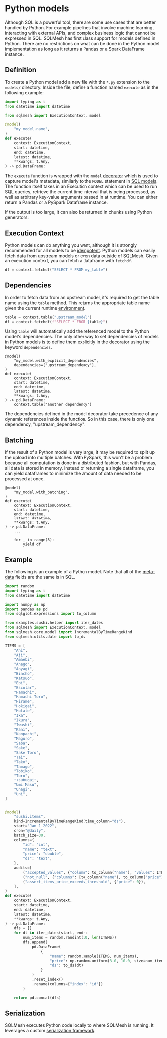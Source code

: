# Python models

Although SQL is a powerful tool, there are some use cases that are better handled by Python. For example pipelines that involve machine learning, interacting with external APIs, and complex business logic that cannot be expressed in SQL. SQLMesh has first class support for models defined in Python. There are no restrictions on what can be done in the Python model implementation as long as it returns a Pandas or a Spark DataFrame instance.

## Definition

To create a Python model add a new file with the `*.py` extension to the `models/` directory. Inside the file, define a function named `execute` as in the following example:

```python
import typing as t
from datetime import datetime

from sqlmesh import ExecutionContext, model

@model(
    "my_model.name",
)
def execute(
    context: ExecutionContext,
    start: datetime,
    end: datetime,
    latest: datetime,
    **kwargs: t.Any,
) -> pd.DataFrame:
```

The `execute` function is wrapped with the `model` [decorator](https://wiki.python.org/moin/PythonDecorators) which is used to capture model's metadata, similarly to the `MODEL` statement in [SQL models](#sql_models.md). The function itself takes in an Execution context which can be used to run SQL queries, retrieve the current time interval that is being processed, as well as arbitrary key-value arguments passed in at runtime. You can either return a Pandas or a PySpark Dataframe instance. 

If the output is too large, it can also be returned in chunks using Python generators:

## Execution Context
Python models can do anything you want, although it is strongly recommended for all models to be [idempotent](../../glossary/#idempotency). Python models can easily fetch data from upstream models or even data outside of SQLMesh. Given an execution context, you can fetch a dataframe with `fetchdf`.

```python
df = context.fetchdf("SELECT * FROM my_table")
```

## Dependencies
In order to fetch data from an upstream model, it's required to get the table name using the `table` method. This returns the appropriate table name given the current runtime [environment](../../environments).

```python
table = context.table("upstream_model")
df = context.fetchdf(f"SELECT * FROM {table}")
```

Using `table` will automatically add the referenced model to the Python model's dependencies. The only other way to set dependencies of models in Python models is to define them explicitly in the decorator using the keyword `dependencies`.

```
@model(
    "my_model.with_explicit_dependencies",
    dependencies=["upstream_dependency"],
)
def execute(
    context: ExecutionContext,
    start: datetime,
    end: datetime,
    latest: datetime,
    **kwargs: t.Any,
) -> pd.DataFrame:
    context.table("another dependency")
```

The dependencies defined in the model decorator take precedence of any dynamic references inside the function. So in this case, there is only one dependency, "upstream_dependency".

## Batching
If the result of a Python model is very large, it may be required to split up the upload into multiple batches. With PySpark, this won't be a problem because all computation is done in a distributed fashion, but with Pandas, all data is stored in memory. Instead of returning a single dataframe, you can yield dataframes to minimize the amount of data needed to be processed at once.

```
@model(
    "my_model.with_batching",
)
def execute(
    context: ExecutionContext,
    start: datetime,
    end: datetime,
    latest: datetime,
    **kwargs: t.Any,
) -> pd.DataFrame:
    ...

    for _ in range(3):
        yield df
```


## Example
The following is an example of a Python model. Note that all of the [meta-data](../overview#properties) fields are the same is in SQL.

```python
import random
import typing as t
from datetime import datetime

import numpy as np
import pandas as pd
from sqlglot.expressions import to_column

from examples.sushi.helper import iter_dates
from sqlmesh import ExecutionContext, model
from sqlmesh.core.model import IncrementalByTimeRangeKind
from sqlmesh.utils.date import to_ds

ITEMS = [
    "Ahi",
    "Aji",
    "Amaebi",
    "Anago",
    "Aoyagi",
    "Bincho",
    "Katsuo",
    "Ebi",
    "Escolar",
    "Hamachi",
    "Hamachi Toro",
    "Hirame",
    "Hokigai",
    "Hotate",
    "Ika",
    "Ikura",
    "Iwashi",
    "Kani",
    "Kanpachi",
    "Maguro",
    "Saba",
    "Sake",
    "Sake Toro",
    "Tai",
    "Tako",
    "Tamago",
    "Tobiko",
    "Toro",
    "Tsubugai",
    "Umi Masu",
    "Unagi",
    "Uni",
]


@model(
    "sushi.items",
    kind=IncrementalByTimeRangeKind(time_column="ds"),
    start="Jan 1 2022",
    cron="@daily",
    batch_size=30,
    columns={
        "id": "int",
        "name": "text",
        "price": "double",
        "ds": "text",
    },
    audits=[
        ("accepted_values", {"column": to_column("name"), "values": ITEMS}),
        ("not_null", {"columns": [to_column("name"), to_column("price")]}),
        ("assert_items_price_exceeds_threshold", {"price": 0}),
    ],
)
def execute(
    context: ExecutionContext,
    start: datetime,
    end: datetime,
    latest: datetime,
    **kwargs: t.Any,
) -> pd.DataFrame:
    dfs = []
    for dt in iter_dates(start, end):
        num_items = random.randint(10, len(ITEMS))
        dfs.append(
            pd.DataFrame(
                {
                    "name": random.sample(ITEMS, num_items),
                    "price": np.random.uniform(3.0, 10.0, size=num_items).round(2),
                    "ds": to_ds(dt),
                }
            )
            .reset_index()
            .rename(columns={"index": "id"})
        )

    return pd.concat(dfs)
```

## Serialization
SQLMesh executes Python code locally to where SQLMesh is running. It leverages a custom [serialization framework](../../architecture/serialization).
